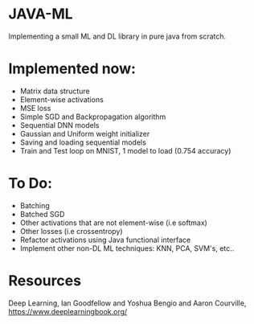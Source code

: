 # JAVA-ML
Implementing a small ML and DL library in pure java from scratch.

# Implemented now:
- Matrix data structure
- Element-wise activations
- MSE loss
- Simple SGD and Backpropagation algorithm
- Sequential DNN models
- Gaussian and Uniform weight initializer
- Saving and loading sequential models
- Train and Test loop on MNIST, 1 model to load (0.754 accuracy)

# To Do:
- Batching
- Batched SGD
- Other activations that are not element-wise (i.e softmax)
- Other losses (i.e crossentropy)
- Refactor activations using Java functional interface
- Implement other non-DL ML techniques: KNN, PCA, SVM's, etc..

# Resources
Deep Learning, Ian Goodfellow and Yoshua Bengio and Aaron Courville, https://www.deeplearningbook.org/
